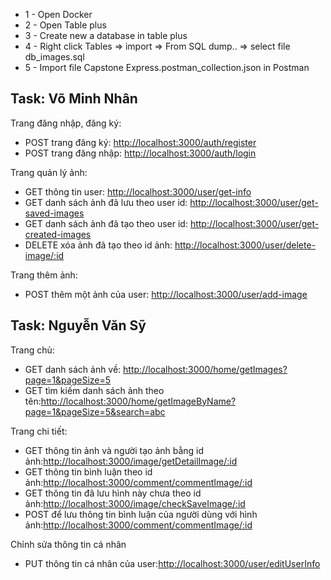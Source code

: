 - 1 - Open Docker
- 2 - Open Table plus
- 3 - Create new a database in table plus
- 4 - Right click Tables => import => From SQL dump.. => select file db_images.sql
- 5 - Import file Capstone Express.postman_collection.json in Postman
## Task: Võ Minh Nhân
Trang đăng nhập, đăng ký:
- POST trang đăng ký: [http://localhost:3000/auth/register](http://localhost:3000/auth/register)
- POST trang đăng nhập: [http://localhost:3000/auth/login](http://localhost:3000/auth/login)

Trang quản lý ảnh:
- GET thông tin user: [http://localhost:3000/user/get-info](http://localhost:3000/user/get-info)
- GET danh sách ảnh đã lưu theo user id: [http://localhost:3000/user/get-saved-images](http://localhost:3000/user/get-saved-images)
- GET danh sách ảnh đã tạo theo user id: [http://localhost:3000/user/get-created-images](http://localhost:3000/user/get-created-images)
- DELETE xóa ảnh đã tạo theo id ảnh: [http://localhost:3000/user/delete-image/:id](http://localhost:3000/user/delete-image/:id)

Trang thêm ảnh:
- POST thêm một ảnh của user: [http://localhost:3000/user/add-image](http://localhost:3000/user/add-image)

## Task: Nguyễn Văn Sỹ
Trang chủ:
- GET danh sách ảnh về: [http://localhost:3000/home/getImages?page=1&pageSize=5](http://localhost:3000/home/getImages?page=1&pageSize=3)
- GET tìm kiếm danh sách ảnh theo tên:[http://localhost:3000/home/getImageByName?page=1&pageSize=5&search=abc](http://localhost:3000/home/getImageByName?page=1&pageSize=1&search=a)

Trang chi tiết:
- GET thông tin ảnh và người tạo ảnh bằng id ảnh:[http://localhost:3000/image/getDetailImage/:id](http://localhost:3000/image/getDetailImage/:id)
- GET thông tin bình luận theo id ảnh:[http://localhost:3000/comment/commentImage/:id](http://localhost:3000/comment/commentImage/:id)
- GET thông tin đã lưu hình này chưa theo id ảnh:[http://localhost:3000/image/checkSaveImage/:id](http://localhost:3000/image/checkSaveImage/:id)
- POST để lưu thông tin bình luận của người dùng với hình ảnh:[http://localhost:3000/comment/commentImage/:id](http://localhost:3000/comment/commentImage/:id)

Chỉnh sửa thông tin cá nhân
- PUT thông tin cá nhân của user:[http://localhost:3000/user/editUserInfo](http://localhost:3000/user/editUserInfo)
